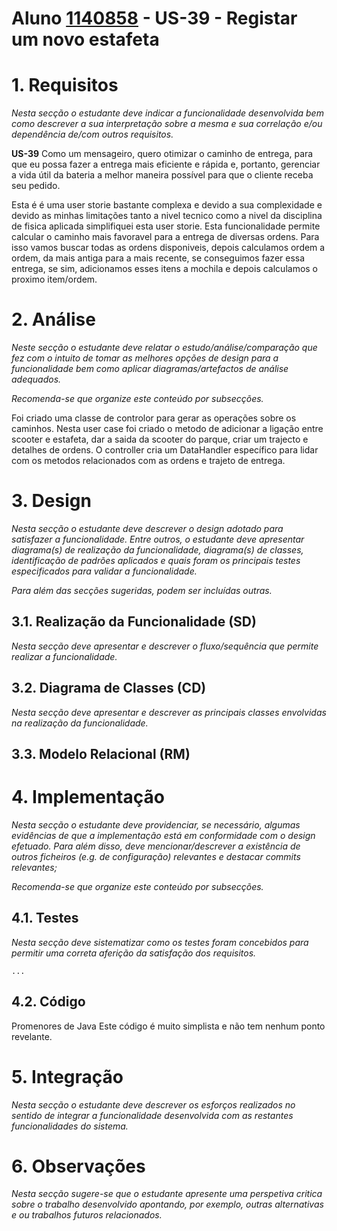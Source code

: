 # **Aluno [1140858](../)** - US-39 - Registar um novo estafeta

# 1. Requisitos

_Nesta secção o estudante deve indicar a funcionalidade desenvolvida bem como descrever a sua interpretação sobre a mesma e sua correlação e/ou dependência de/com outros requisitos._

**US-39** Como um mensageiro, quero otimizar o caminho de entrega, para que eu possa fazer a entrega mais eficiente e rápida e, portanto, gerenciar a vida útil da bateria a melhor maneira possível para que o cliente receba seu pedido.

Esta é é uma user storie bastante complexa e devido a sua complexidade e devido as minhas limitações tanto a nivel tecnico como a nivel da disciplina de fisica aplicada simplifiquei esta user storie.
Esta funcionalidade permite calcular o caminho mais favoravel para a entrega de diversas ordens.
Para isso vamos buscar todas as ordens disponiveis, depois calculamos ordem a ordem, da mais antiga para a mais recente, se conseguimos fazer essa entrega, se sim, adicionamos esses itens a mochila e depois calculamos o proximo item/ordem.

# 2. Análise

_Neste secção o estudante deve relatar o estudo/análise/comparação que fez com o intuito de tomar as melhores opções de design para a funcionalidade bem como aplicar diagramas/artefactos de análise adequados._

_Recomenda-se que organize este conteúdo por subsecções._

Foi criado uma classe de controlor para gerar as operações sobre os caminhos.
Nesta user case foi criado o metodo de adicionar a ligação entre scooter e estafeta, dar a saida da scooter do parque, criar um trajecto e detalhes de ordens.
O controller cria um DataHandler específico para lidar com os metodos relacionados com as ordens e trajeto de entrega.

# 3. Design

_Nesta secção o estudante deve descrever o design adotado para satisfazer a funcionalidade. Entre outros, o estudante deve apresentar diagrama(s) de realização da funcionalidade, diagrama(s) de classes, identificação de padrões aplicados e quais foram os principais testes especificados para validar a funcionalidade._

_Para além das secções sugeridas, podem ser incluídas outras._

## 3.1. Realização da Funcionalidade (SD)

_Nesta secção deve apresentar e descrever o fluxo/sequência que permite realizar a funcionalidade._


## 3.2. Diagrama de Classes (CD)

_Nesta secção deve apresentar e descrever as principais classes envolvidas na realização da funcionalidade._

## 3.3. Modelo Relacional (RM)


# 4. Implementação

_Nesta secção o estudante deve providenciar, se necessário, algumas evidências de que a implementação está em conformidade com o design efetuado. Para além disso, deve mencionar/descrever a existência de outros ficheiros (e.g. de configuração) relevantes e destacar commits relevantes;_

_Recomenda-se que organize este conteúdo por subsecções._

## 4.1. Testes

_Nesta secção deve sistematizar como os testes foram concebidos para permitir uma correta aferição da satisfação dos requisitos._

    ...

## 4.2. Código
Promenores de Java
Este código é muito simplista e não tem nenhum ponto revelante.

# 5. Integração

_Nesta secção o estudante deve descrever os esforços realizados no sentido de integrar a funcionalidade desenvolvida com as restantes funcionalidades do sistema._

# 6. Observações

_Nesta secção sugere-se que o estudante apresente uma perspetiva critica sobre o trabalho desenvolvido apontando, por exemplo, outras alternativas e ou trabalhos futuros relacionados._
